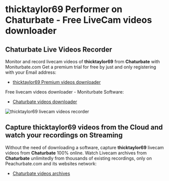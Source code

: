 # thicktaylor69 Performer on Chaturbate - Free LiveCam videos downloader

## Chaturbate Live Videos Recorder

Monitor and record livecam videos of **thicktaylor69** from **Chaturbate** with Moniturbate.com
Get a premium trial for free by just and only registering with your Email address:
* [thicktaylor69 Premium videos downloader](https://moniturbate.com/request-demo-licence-key.html)

Free livecam videos downloader - Moniturbate Software:
* [Chaturbate videos downloader](https://moniturbate.com/moniturbate-download-software.html)

![thicktaylor69 livecam videos recorder](https://peachurnet.com/templates/moniturbate-software.png)


## Capture thicktaylor69 videos from the Cloud and watch your recordings on Streaming

Without the need of downloading a software, capture **thicktaylor69** livecam videos from **Chaturbate** 100% online.
Watch Livecam archives from **Chaturbate** unlimitedly from thousands of existing recordings, only on Peachurbate.com and its websites network:
* [Chaturbate videos archives](https://peachurnet.com/)